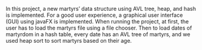 In this project, a new martyrs’ data structure using AVL tree, heap, and hash is implemented. For a good user experience, a graphical user interface (GUI) using javaFX is implemented. When running the project, at first, the user has to load the martyrs file using a file chooser. Then to load dates of martyrdom in a hash table, every date has an AVL tree of martyrs,  and we used heap sort to sort martyrs based on their age.
